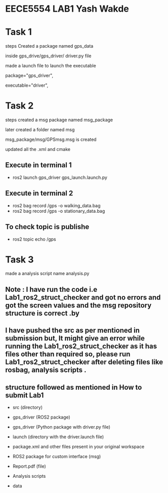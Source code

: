 # EECE5554 LAB1 Yash Wakde 


# Task 1
steps
Created a package named gps_data 

inside gps_drive/gps_driver/ driver.py file 

made a launch file to launch the executable

package="gps_driver",

executable="driver",


# Task 2

steps 
created a msg package named msg_package 

later created a folder named msg 

msg_package/msg/GPSmsg.msg is created 

updated all the .xml and cmake 

## Execute in terminal 1

- ros2 launch gps_driver gps_launch.launch.py

## Execute in terminal 2

- ros2 bag record /gps -o walking_data.bag
- ros2 bag record /gps -o stationary_data.bag

## To check topic is publishe 

- ros2 topic echo /gps

# Task 3 

made a analysis script  name analysis.py 

## Note :  I have run the code i.e Lab1_ros2_struct_checker and got no errors and got the screen values and the msg repository structure is correct .by 
## I have pushed the src as per mentioned in submission but, It might give an error while running the Lab1_ros2_struct_checker as it has files other than required so, please run Lab1_ros2_struct_checker after deleting files like rosbag, analysis scripts . 

## structure followed as mentioned in How to submit Lab1

- src (directory)

 - gps_driver (ROS2 package)
 - gps_driver (Python package with driver.py file)
 - launch (directory with the driver.launch file)
 - package.xml and other files present in your original workspace
 - ROS2 package for custom interface (msg)
 - Report.pdf (file)
 - Analysis scripts
 - data 